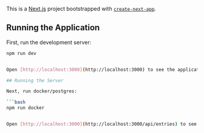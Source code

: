 This is a [Next.js](https://nextjs.org) project bootstrapped with [`create-next-app`](https://nextjs.org/docs/app/api-reference/cli/create-next-app).

## Running the Application

First, run the development server:

```bash
npm run dev


Open [http://localhost:3000](http://localhost:3000) to see the application.

## Running the Server

Next, run docker/postgres:

```bash
npm run docker


Open [http://localhost:3000](http://localhost:3000/api/entries) to see the application.

